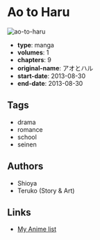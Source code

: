 # Ao to Haru

![ao-to-haru](https://cdn.myanimelist.net/images/manga/2/241428.jpg)

-   **type**: manga
-   **volumes**: 1
-   **chapters**: 9
-   **original-name**: アオとハル
-   **start-date**: 2013-08-30
-   **end-date**: 2013-08-30

## Tags

-   drama
-   romance
-   school
-   seinen

## Authors

-   Shioya
-   Teruko (Story & Art)

## Links

-   [My Anime list](https://myanimelist.net/manga/133915/Ao_to_Haru)

